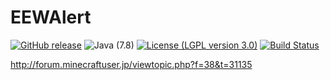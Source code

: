 # EEWAlert

[![GitHub release](https://img.shields.io/github/release/ittekikun/eewalert.svg)](https://github.com/ittekikun/EEWAlert/releases)    ![Java (7.8)](https://img.shields.io/badge/java-7%20%2C%208-red.svg)  [![License (LGPL version 3.0)](https://img.shields.io/badge/license-GNU%20LGPL%20version%203.0-blue.svg)](https://github.com/ittekikun/EEWAlert/blob/master/LICENSE)  [![Build Status](https://travis-ci.org/ittekikun/EEWAlert.svg?branch=master)](https://travis-ci.org/ittekikun/EEWAlert)  

http://forum.minecraftuser.jp/viewtopic.php?f=38&t=31135
